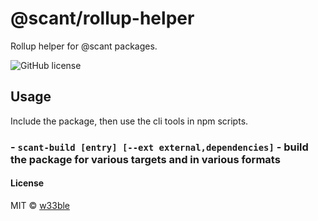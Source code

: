 # @scant/rollup-helper

Rollup helper for @scant packages.

![GitHub license](https://img.shields.io/badge/license-MIT-blue.svg)

## Usage

Include the package, then use the cli tools in npm scripts.

### - `scant-build [entry] [--ext external,dependencies]` - build the package for various targets and in various formats

#### License

MIT © [w33ble](https://github.com/w33ble)
